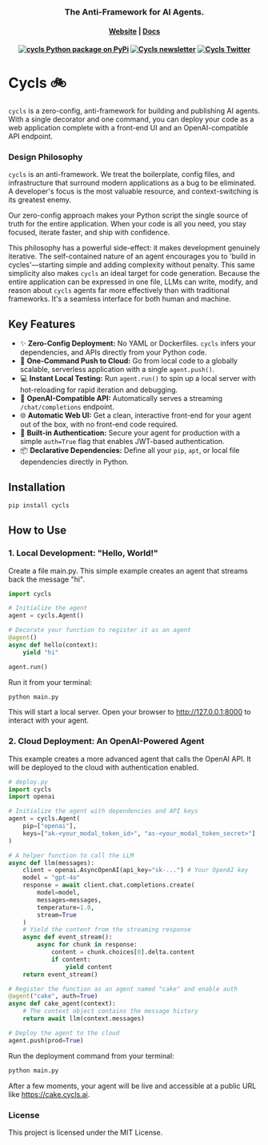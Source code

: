 <h3 align="center">
The Anti-Framework for AI Agents.
</h3>

<h4 align="center">
  <a href="https://cycls.com">Website</a> |
  <a href="https://docs.cycls.com">Docs</a>
</h4>

<h4 align="center">
  <a href="https://pypi.python.org/pypi/cycls"><img src="https://img.shields.io/pypi/v/cycls.svg?label=cycls+pypi&color=blueviolet" alt="cycls Python package on PyPi" /></a>
  <a href="https://blog.cycls.com"><img src="https://img.shields.io/badge/newsletter-blueviolet.svg?logo=substack&label=cycls" alt="Cycls newsletter" /></a>
  <a href="https://x.com/cycls_">
    <img src="https://img.shields.io/twitter/follow/cycls_" alt="Cycls Twitter" />
  </a>
</h4>


# Cycls 🚲

`cycls` is a zero-config, anti-framework for building and publishing AI agents. With a single decorator and one command, you can deploy your code as a web application complete with a front-end UI and an OpenAI-compatible API endpoint.

### Design Philosophy
`cycls` is an anti-framework. We treat the boilerplate, config files, and infrastructure that surround modern applications as a bug to be eliminated. A developer's focus is the most valuable resource, and context-switching is its greatest enemy.

Our zero-config approach makes your Python script the single source of truth for the entire application. When your code is all you need, you stay focused, iterate faster, and ship with confidence.

This philosophy has a powerful side-effect: it makes development genuinely iterative. The self-contained nature of an agent encourages you to 'build in cycles'—starting simple and adding complexity without penalty. This same simplicity also makes `cycls` an ideal target for code generation. Because the entire application can be expressed in one file, LLMs can write, modify, and reason about `cycls` agents far more effectively than with traditional frameworks. It's a seamless interface for both human and machine.


## Key Features

* ✨ **Zero-Config Deployment:** No YAML or Dockerfiles. `cycls` infers your dependencies, and APIs directly from your Python code.
* 🚀 **One-Command Push to Cloud:** Go from local code to a globally scalable, serverless application with a single `agent.push()`.
* 💻 **Instant Local Testing:** Run `agent.run()` to spin up a local server with hot-reloading for rapid iteration and debugging.
* 🤖 **OpenAI-Compatible API:** Automatically serves a streaming `/chat/completions` endpoint.
* 🌐 **Automatic Web UI:** Get a clean, interactive front-end for your agent out of the box, with no front-end code required.
* 🔐 **Built-in Authentication:** Secure your agent for production with a simple `auth=True` flag that enables JWT-based authentication.
* 📦 **Declarative Dependencies:** Define all your `pip`, `apt`, or local file dependencies directly in Python.


## Installation

```bash
pip install cycls
```

## How to Use
### 1. Local Development: "Hello, World!"

Create a file main.py. This simple example creates an agent that streams back the message "hi".

```py
import cycls

# Initialize the agent
agent = cycls.Agent()

# Decorate your function to register it as an agent
@agent()
async def hello(context):
    yield "hi"

agent.run()
```

Run it from your terminal:

```bash
python main.py
```
This will start a local server. Open your browser to http://127.0.0.1:8000 to interact with your agent.

### 2. Cloud Deployment: An OpenAI-Powered Agent
This example creates a more advanced agent that calls the OpenAI API. It will be deployed to the cloud with authentication enabled.

```py
# deploy.py
import cycls
import openai

# Initialize the agent with dependencies and API keys
agent = cycls.Agent(
    pip=["openai"],
    keys=["ak-<your_modal_token_id>", "as-<your_modal_token_secret>"]
)

# A helper function to call the LLM
async def llm(messages):
    client = openai.AsyncOpenAI(api_key="sk-...") # Your OpenAI key
    model = "gpt-4o"
    response = await client.chat.completions.create(
        model=model,
        messages=messages,
        temperature=1.0,
        stream=True
    )
    # Yield the content from the streaming response
    async def event_stream():
        async for chunk in response:
            content = chunk.choices[0].delta.content
            if content:
                yield content
    return event_stream()

# Register the function as an agent named "cake" and enable auth
@agent("cake", auth=True)
async def cake_agent(context):
    # The context object contains the message history
    return await llm(context.messages)

# Deploy the agent to the cloud
agent.push(prod=True)
```

Run the deployment command from your terminal:

```bash
python main.py
```
After a few moments, your agent will be live and accessible at a public URL like https://cake.cycls.ai.

### License
This project is licensed under the MIT License.
